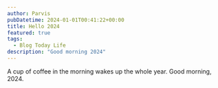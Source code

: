 ```yaml
---
author: Parvis
pubDatetime: 2024-01-01T00:41:22+00:00
title: Hello 2024
featured: true
tags:
  - Blog Today Life
description: "Good morning 2024"
---
```


A cup of coffee in the morning wakes up the whole year. Good morning, 2024.